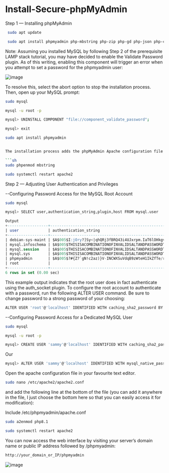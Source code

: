 # Install-Secure-phpMyAdmin
Step 1 — Installing phpMyAdmin

```sh
 sudo apt update
```

```sh
 sudo apt install phpmyadmin php-mbstring php-zip php-gd php-json php-curl
```

Note: Assuming you installed MySQL by following Step 2 of the prerequisite LAMP stack tutorial, you may have decided to enable the Validate Password plugin. As of this writing, enabling this component will trigger an error when you attempt to set a password for the phpmyadmin user:

![image](https://user-images.githubusercontent.com/92488673/229344088-69c14eb9-b849-4d09-8a98-7becadd6badc.png)

To resolve this, select the abort option to stop the installation process. Then, open up your MySQL prompt:
```sh
sudo mysql
```

```sh
mysql -u root -p
```
```sh
mysql> UNINSTALL COMPONENT "file://component_validate_password";
```
```sh
mysql> exit
```

```sh
sudo apt install phpmyadmin


The installation process adds the phpMyAdmin Apache configuration file into the /etc/apache2/conf-enabled/ directory, where it is read automatically. To finish configuring Apache and PHP to work with phpMyAdmin, the only remaining task in this section of the tutorial is to is explicitly enable the mbstring PHP extension, which you can do by typing:

```sh
sudo phpenmod mbstring
```
```sh
sudo systemctl restart apache2
```


Step 2 — Adjusting User Authentication and Privileges

 --Configuring Password Access for the MySQL Root Account
 ```sh
 sudo mysql
 ```
 ```sh
 mysql> SELECT user,authentication_string,plugin,host FROM mysql.user
 ```
```sql
Output
+------------------+------------------------------------------------------------------------+-----------------------+-----------+
| user             | authentication_string                                                  | plugin                | host      |
+------------------+------------------------------------------------------------------------+-----------------------+-----------+
| debian-sys-maint | $A$005$I:jOry?]Sy<|qhQRj3fBRQ43i4UJxrpm.IaT6lOHkgveJjmeIjJrRe6         | caching_sha2_password | localhost |
| mysql.infoschema | $A$005$THISISACOMBINATIONOFINVALIDSALTANDPASSWORDTHATMUSTNEVERBRBEUSED | caching_sha2_password | localhost |
| mysql.session    | $A$005$THISISACOMBINATIONOFINVALIDSALTANDPASSWORDTHATMUSTNEVERBRBEUSED | caching_sha2_password | localhost |
| mysql.sys        | $A$005$THISISACOMBINATIONOFINVALIDSALTANDPASSWORDTHATMUSTNEVERBRBEUSED | caching_sha2_password | localhost |
| phpmyadmin       | $A$005$?#{Z?`gN!c2az)}V-INCWXSuVdqB9zWteH1IkZfTe/rOLgVhSzEMM9R3G6K9    | caching_sha2_password | localhost |
| root             |                                                                        | auth_socket           | localhost |
+------------------+------------------------------------------------------------------------+-----------------------+-----------+
6 rows in set (0.00 sec)
```





This example output indicates that the root user does in fact authenticate using the auth_socket plugin. To configure the root account to authenticate with a password, run the following ALTER USER command. Be sure to change password to a strong password of your choosing:

 ```sh
 ALTER USER 'root'@'localhost' IDENTIFIED WITH caching_sha2_password BY 'password';
 ```

--Configuring Password Access for a Dedicated MySQL User
  ```sh
  sudo mysql
  ```
  ```sh
  mysql -u root -p
  ```
  ```sh
  mysql> CREATE USER 'sammy'@'localhost' IDENTIFIED WITH caching_sha2_password BY 'password';
  ```
  Our
  ```sh
  mysql> ALTER USER 'sammy'@'localhost' IDENTIFIED WITH mysql_native_password BY 'password';
  ```

Open the apache configuration file in your favourite text editor.

```sh
sudo nano /etc/apache2/apache2.conf
```

and add the following line at the bottom of the file (you can add it anywhere in the file, I just choose the bottom here so that you can easily access it for modification):

Include /etc/phpmyadmin/apache.conf

```sh
sudo a2enmod php8.1
```
```sh
sudo systemctl restart apache2
```

You can now access the web interface by visiting your server’s domain name or public IP address followed by /phpmyadmin:
```sh
http://your_domain_or_IP/phpmyadmin
```

![image](https://user-images.githubusercontent.com/92488673/229344845-bbaacb04-7153-4668-8545-d2ee6684cf02.png)


